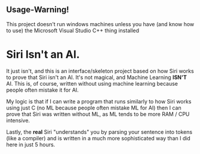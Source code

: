 ## Usage-Warning!
This project doesn't run windows machines unless you have (and know how to use) the Microsoft Visual Studio C++ thing installed

# Siri Isn't an AI.
It just isn't, and this is an interface/skeleton project based on how Siri works to prove that Siri isn't an AI. It's not magical, and Machine Learning <b>ISN'T</b> AI. This is, of course, written without using machine learning because people often mistake it for AI.

My logic is that if I can write a program that runs similarly to how Siri works using just C (no ML because people often mistake ML for AI) then I can prove that Siri was written without ML, as ML tends to be more RAM / CPU intensive.

Lastly, the <b>real</b> Siri "understands" you by parsing your sentence into tokens (like a compiler) and is written in a much more sophisticated way than I did here in just 5 hours.

